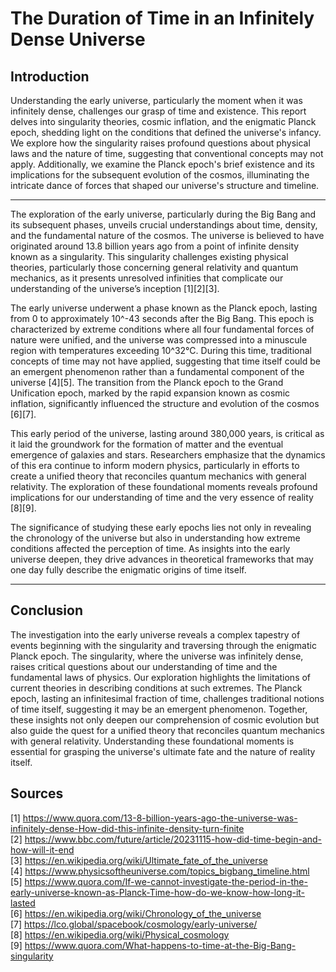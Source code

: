 # The Duration of Time in an Infinitely Dense Universe

## Introduction

Understanding the early universe, particularly the moment when it was infinitely dense, challenges our grasp of time and existence. This report delves into singularity theories, cosmic inflation, and the enigmatic Planck epoch, shedding light on the conditions that defined the universe's infancy. We explore how the singularity raises profound questions about physical laws and the nature of time, suggesting that conventional concepts may not apply. Additionally, we examine the Planck epoch's brief existence and its implications for the subsequent evolution of the cosmos, illuminating the intricate dance of forces that shaped our universe's structure and timeline.

---



The exploration of the early universe, particularly during the Big Bang and its subsequent phases, unveils crucial understandings about time, density, and the fundamental nature of the cosmos. The universe is believed to have originated around 13.8 billion years ago from a point of infinite density known as a singularity. This singularity challenges existing physical theories, particularly those concerning general relativity and quantum mechanics, as it presents unresolved infinities that complicate our understanding of the universe’s inception [1][2][3].

The early universe underwent a phase known as the Planck epoch, lasting from 0 to approximately 10^-43 seconds after the Big Bang. This epoch is characterized by extreme conditions where all four fundamental forces of nature were unified, and the universe was compressed into a minuscule region with temperatures exceeding 10^32°C. During this time, traditional concepts of time may not have applied, suggesting that time itself could be an emergent phenomenon rather than a fundamental component of the universe [4][5]. The transition from the Planck epoch to the Grand Unification epoch, marked by the rapid expansion known as cosmic inflation, significantly influenced the structure and evolution of the cosmos [6][7].

This early period of the universe, lasting around 380,000 years, is critical as it laid the groundwork for the formation of matter and the eventual emergence of galaxies and stars. Researchers emphasize that the dynamics of this era continue to inform modern physics, particularly in efforts to create a unified theory that reconciles quantum mechanics with general relativity. The exploration of these foundational moments reveals profound implications for our understanding of time and the very essence of reality [8][9].

The significance of studying these early epochs lies not only in revealing the chronology of the universe but also in understanding how extreme conditions affected the perception of time. As insights into the early universe deepen, they drive advances in theoretical frameworks that may one day fully describe the enigmatic origins of time itself.


---

## Conclusion

The investigation into the early universe reveals a complex tapestry of events beginning with the singularity and traversing through the enigmatic Planck epoch. The singularity, where the universe was infinitely dense, raises critical questions about our understanding of time and the fundamental laws of physics. Our exploration highlights the limitations of current theories in describing conditions at such extremes. The Planck epoch, lasting an infinitesimal fraction of time, challenges traditional notions of time itself, suggesting it may be an emergent phenomenon. Together, these insights not only deepen our comprehension of cosmic evolution but also guide the quest for a unified theory that reconciles quantum mechanics with general relativity. Understanding these foundational moments is essential for grasping the universe's ultimate fate and the nature of reality itself.

## Sources
[1] https://www.quora.com/13-8-billion-years-ago-the-universe-was-infinitely-dense-How-did-this-infinite-density-turn-finite  
[2] https://www.bbc.com/future/article/20231115-how-did-time-begin-and-how-will-it-end  
[3] https://en.wikipedia.org/wiki/Ultimate_fate_of_the_universe  
[4] https://www.physicsoftheuniverse.com/topics_bigbang_timeline.html  
[5] https://www.quora.com/If-we-cannot-investigate-the-period-in-the-early-universe-known-as-Planck-Time-how-do-we-know-how-long-it-lasted  
[6] https://en.wikipedia.org/wiki/Chronology_of_the_universe  
[7] https://lco.global/spacebook/cosmology/early-universe/  
[8] https://en.wikipedia.org/wiki/Physical_cosmology  
[9] https://www.quora.com/What-happens-to-time-at-the-Big-Bang-singularity